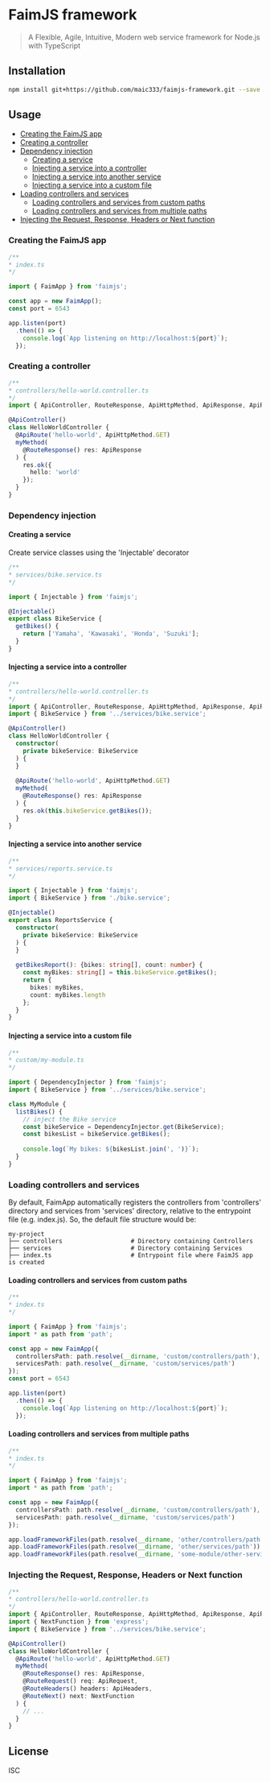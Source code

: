 # FaimJS framework

> A Flexible, Agile, Intuitive, Modern web service framework for Node.js with TypeScript

## Installation

```sh
npm install git+https://github.com/maic333/faimjs-framework.git --save
```

## Usage

- [Creating the FaimJS app](#creating-the-faimjs-app)
- [Creating a controller](#creating-a-controller)
- [Dependency injection](#dependency-injection)
  * [Creating a service](#creating-a-service)
  * [Injecting a service into a controller](#injecting-a-service-into-a-controller)
  * [Injecting a service into another service](#injecting-a-service-into-another-service)
  * [Injecting a service into a custom file](#injecting-a-service-into-a-custom-file)
- [Loading controllers and services](#loading-controllers-and-services)
  * [Loading controllers and services from custom paths](#loading-controllers-and-services-from-custom-paths)
  * [Loading controllers and services from multiple paths](#loading-controllers-and-services-from-multiple-paths)
- [Injecting the Request, Response, Headers or Next function](#injecting-the-request-response-headers-or-next-function)

### Creating the FaimJS app

```typescript
/**
* index.ts
*/

import { FaimApp } from 'faimjs';

const app = new FaimApp();
const port = 6543

app.listen(port)
  .then(() => {
    console.log(`App listening on http://localhost:${port}`);
  });
```

### Creating a controller

```typescript
/**
* controllers/hello-world.controller.ts
*/
import { ApiController, RouteResponse, ApiHttpMethod, ApiResponse, ApiRoute } from 'faimjs';

@ApiController()
class HelloWorldController {
  @ApiRoute('hello-world', ApiHttpMethod.GET)
  myMethod(
    @RouteResponse() res: ApiResponse
  ) {
    res.ok({
      hello: 'world'
    });
  }
}
```

### Dependency injection

#### Creating a service

Create service classes using the 'Injectable' decorator

```typescript
/**
* services/bike.service.ts
*/

import { Injectable } from 'faimjs';

@Injectable()
export class BikeService {
  getBikes() {
    return ['Yamaha', 'Kawasaki', 'Honda', 'Suzuki'];
  }
}
```

#### Injecting a service into a controller

```typescript
/**
* controllers/hello-world.controller.ts
*/
import { ApiController, RouteResponse, ApiHttpMethod, ApiResponse, ApiRoute } from 'faimjs';
import { BikeService } from '../services/bike.service';

@ApiController()
class HelloWorldController {
  constructor(
    private bikeService: BikeService
  ) {
  }
  
  @ApiRoute('hello-world', ApiHttpMethod.GET)
  myMethod(
    @RouteResponse() res: ApiResponse
  ) {
    res.ok(this.bikeService.getBikes());
  }
}
```

#### Injecting a service into another service

```typescript
/**
* services/reports.service.ts
*/

import { Injectable } from 'faimjs';
import { BikeService } from './bike.service';

@Injectable()
export class ReportsService {
  constructor(
    private bikeService: BikeService
  ) {
  }
  
  getBikesReport(): {bikes: string[], count: number} {
    const myBikes: string[] = this.bikeService.getBikes();
    return {
      bikes: myBikes,
      count: myBikes.length
    };
  }
}
```

#### Injecting a service into a custom file

```typescript
/**
* custom/my-module.ts
*/

import { DependencyInjector } from 'faimjs';
import { BikeService } from '../services/bike.service';

class MyModule {
  listBikes() {
    // inject the Bike service
    const bikeService = DependencyInjector.get(BikeService);
    const bikesList = bikeService.getBikes();
    
    console.log(`My bikes: ${bikesList.join(', ')}`);
  }
}
```

### Loading controllers and services

By default, FaimApp automatically registers the controllers from 'controllers' directory and services from 'services' directory, relative to the entrypoint file (e.g. index.js).
So, the default file structure would be:

    my-project
    ├── controllers                   # Directory containing Controllers
    ├── services                      # Directory containing Services
    ├── index.ts                      # Entrypoint file where FaimJS app is created
    
#### Loading controllers and services from custom paths

```typescript
/**
* index.ts
*/

import { FaimApp } from 'faimjs';
import * as path from 'path';

const app = new FaimApp({
  controllersPath: path.resolve(__dirname, 'custom/controllers/path'),
  servicesPath: path.resolve(__dirname, 'custom/services/path')
});
const port = 6543

app.listen(port)
  .then(() => {
    console.log(`App listening on http://localhost:${port}`);
  });
```

#### Loading controllers and services from multiple paths

```typescript
/**
* index.ts
*/

import { FaimApp } from 'faimjs';
import * as path from 'path';

const app = new FaimApp({
  controllersPath: path.resolve(__dirname, 'custom/controllers/path'),
  servicesPath: path.resolve(__dirname, 'custom/services/path')
});

app.loadFrameworkFiles(path.resolve(__dirname, 'other/controllers/path'))
app.loadFrameworkFiles(path.resolve(__dirname, 'other/services/path'))
app.loadFrameworkFiles(path.resolve(__dirname, 'some-module/other-services-and-controllers'))
```

### Injecting the Request, Response, Headers or Next function

```typescript
/**
* controllers/hello-world.controller.ts
*/
import { ApiController, RouteResponse, ApiHttpMethod, ApiResponse, ApiRoute, RouteRequest, ApiRequest, RouteHeaders, ApiHeaders, RouteNext } from 'faimjs';
import { NextFunction } from 'express';
import { BikeService } from '../services/bike.service';

@ApiController()
class HelloWorldController {
  @ApiRoute('hello-world', ApiHttpMethod.GET)
  myMethod(
    @RouteResponse() res: ApiResponse,
    @RouteRequest() req: ApiRequest,
    @RouteHeaders() headers: ApiHeaders,
    @RouteNext() next: NextFunction
  ) {
    // ...
  }
}
```

## License

ISC
